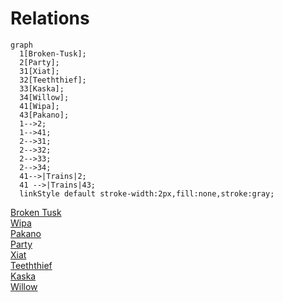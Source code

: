 # Relations

```mermaid
graph
  1[Broken-Tusk];
  2[Party];
  31[Xiat];
  32[Teeththief];
  33[Kaska];
  34[Willow];
  41[Wipa];
  43[Pakano];
  1-->2;
  1-->41;
  2-->31;
  2-->32;
  2-->33;
  2-->34;
  41-->|Trains|2;
  41 -->|Trains|43;
  linkStyle default stroke-width:2px,fill:none,stroke:gray;
```


[Broken Tusk](../Backstory/Organizations/Broken-Tusk.md)  
[Wipa](../Backstory/NPCs/Broken-Tusk/Wipa.md)  
[Pakano](../Backstory/NPCs/Broken-Tusk/Pakano.md)  
[Party](../Backstory/Organizations/Party.md)  
[Xiat](../Backstory/Party-Members/Xiat.md)  
[Teeththief](../Backstory/Party-Members/Teeththief.md)  
[Kaska](../Backstory/Party-Members/Kaska.md)  
[Willow](../Backstory/Party-Members/Willow.md)  